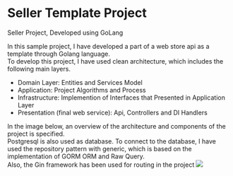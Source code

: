 # Seller Template Project
Seller Project, Developed using GoLang

In this sample project, I have developed a part of a web store api as a template through Golang language.</br>
To develop this project, I have used clean architecture, which includes the following main layers.</br>
<ul>
<li>Domain Layer: Entities and Services Model</li>
<li>Application: Project Algorithms and Process</li>
<li>Infrastructure: Implemention of Interfaces that Presented in Application Layer</li>
<li>Presentation (final web service): Api, Controllers and DI Handlers</li>
</ul>
In the image below, an overview of the architecture and components of the project is specified.</br>
Postgresql is also used as  database. To connect to the database, I have used the repository pattern with generic, which is based on the implementation of GORM ORM and Raw Query.</br>
Also, the Gin framework has been used for routing in the project
<img src="https://classicode.org/seller.png" />
